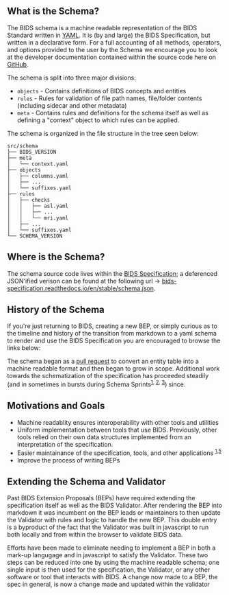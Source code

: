 ## What is the Schema?

The BIDS schema is a machine readable representation of the BIDS Standard
  written in [YAML](https://en.wikipedia.org/wiki/YAML). It is (by and large)
  the BIDS Specification, but written in a declarative form. For a full
  accounting of all methods, operators, and options provided to the user
  by the Schema we encourage you to look at the developer documentation
  contained within the source code here on [GitHub][schema_readme.md].

The schema is split into three major divisions:

- `objects` - Contains definitions of BIDS concepts and entities
- `rules` - Rules for validation of file path names, file/folder contents 
(including sidecar and other metadata) 
- `meta` - Contains rules and definitions for the schema itself as well as defining
a "context" object to which rules can be applied. 

The schema is organized in the file structure in the tree seen below:

```
src/schema
├── BIDS_VERSION
├── meta
│   └── context.yaml
├── objects
│   ├── columns.yaml
│   ├── ...
│   └── suffixes.yaml
├── rules
│   ├── checks
│   │   ├── asl.yaml
│   │   ├── ...
│   │   └── mri.yaml
│   ├── ...
│   └── suffixes.yaml
└── SCHEMA_VERSION
```

## Where is the Schema?

The schema source code lives within the [BIDS Specification][schema_source]; 
  a deferenced JSON'ified verison can be found at the following url ->
  [bids-specification.readthedocs.io/en/stable/schema.json][jsonified_schema].
  

## History of the Schema

If you're just returning to BIDS, creating a new BEP, or simply curious as to the timeline and history
  of the transition from markdown to a yaml schema to render and use the BIDS Specification you are encouraged
  to browse the links below:

The schema began as a [pull request][start_of_schema] to convert an entity table into a machine readable 
  format and then began to grow in scope. Additional work towards the schematization of the specification 
  has proceeded steadily (and in sometimes in bursts during Schema Sprints<sup>[1][BIDS Sprint 1 Discussion], 
  [2][BIDS Sprint 2 Discussion], [3][BIDS Sprint 3 Discussion]</sup>) since.

## Motivations and Goals

- Machine readablity ensures interoperability with other tools and utilities
- Uniform implementation between tools that use BIDS. Previously, other tools relied on their own data structures implemented from an interpretation of the specification.
- Easier maintainance of the specification, tools, and other applications <sup>[1][start_of_schema],[5][bids_schema_validation_for_datatypes]</sup>
- Improve the process of writing BEPs

## Extending the Schema and Validator

Past BIDS Extension Proposals (BEPs) have required extending the specification itself as well as the BIDS Validator. 
  After rendering the BEP into markdown it was incumbent on the BEP leads or maintainers to 
  then update the Validator with rules and logic to handle the new BEP.
  This double entry is a byproduct of the fact that the Validator was built in javascript to run both 
  locally and from within the browser to validate BIDS data.

Efforts have been made to eliminate needing to implement a BEP in both a mark-up langugage and 
  in javascript to satisfy the Validator. These two steps can be reduced into one by using the 
  machine readable schema; one single input is then used for the specification, the Validator, 
  or any other software or tool that interacts with BIDS. A change now made to a BEP, the spec in general,
  is now a change made and updated within the validator



[state_of_the_schema_presentation]: https://docs.google.com/presentation/d/1ldEbElaFm__jtkLoEcn2PQ-LGj1dfmdjWxDvE11eiNk/edit?usp=sharing
[start_of_schema]: https://github.com/bids-standard/bids-specification/issues/466
[bids_schema_validation_for_datatypes]: https://github.com/bids-standard/bids-validator/pull/1325

[BIDS Sprint 3 Discussion]: https://googledrive.uploadmeeeeeric.com
[BIDS Sprint 2 Discussion]: https://googledrive.addthislinkadamputitsomewhere.com
[BIDS Sprint 1 Discussion]: https://zoomneedstouploadthis.com

[jsonified_schema]: https://bids-specification.readthedocs.io/en/stable/schema.json
[schema_readme.md]: https://github.com/bids-standard/bids-specification/blob/master/src/schema/README.md
[schema_source]: https://github.com/bids-standard/bids-specification/src/schema
[bidsschematools_pypi]: https://pypi.org/project/bidsschematools/
[bidsschematools_rtd]: https://bidsschematools.readthedocs.io/en/latest/?badge=latest
